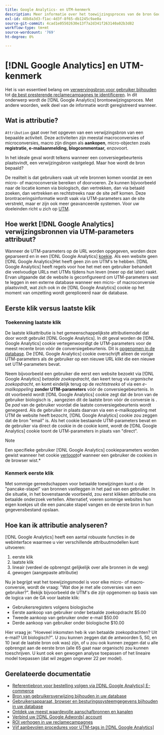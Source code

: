 ```yaml
---
title: Google Analytics- en UTM-kenmerk
description: Meer informatie over het toewijzingsproces van de bron Google Analytics.
exl-id: 48b8a3d3-f1ac-4d3f-8f65-db1245c9ae0a
source-git-commit: 4cad1e05502630e13f7a2d341f263140a02b3d82
workflow-type: tm+mt
source-wordcount: '769'
ht-degree: 0%

---
```


# [!DNL Google Analytics] en UTM-kenmerk

Het is van essentieel belang om [verwervingsbron voor gebruiker bijhouden](../../data-analyst/analysis/google-track-user-acq.md) tot [de best presterende reclamecampagnes te identificeren](../../data-analyst/analysis/most-value-source-channel.md). In dit onderwerp wordt de [!DNL Google Analytics] brontoewijzingsproces. Met andere woorden, welk deel van de informatie wordt geregistreerd wanneer.

## Wat is attributie?

`Attribution` gaat over het opgeven van een verwijzingsbron van een bepaalde activiteit. Deze activiteiten zijn meestal macroconversies of microconversies, macro zijn dingen als **aankopen**, micro-objecten zoals **registratie, e-mailaanmelding, blogcommentaar,** enzovoort.

In het ideale geval wordt telkens wanneer een conversiegebeurtenis plaatsvindt, een verwijzingsbron vastgelegd. Maar hoe wordt de bron bepaald?

De realiteit is dat gebruikers vaak uit vele bronnen komen voordat ze een micro- of macroconversie bereiken of doorvoeren. Ze kunnen bijvoorbeeld naar de locatie komen via biologisch, dan vertrekken, dan via betaald zoeken, dan vertrekken en rechtstreeks naar de site zelf komen. Deze brontraceringsinformatie wordt vaak via UTM-parameters aan de site verstrekt, maar er zijn ook meer geavanceerde systemen. Voor uw doeleinden richt u zich op [UTM](https://support.google.com/analytics/answer/1033867?hl=en&amp;ref_topic=1032998).

## Hoe werkt [!DNL Google Analytics] verwijzingsbronnen via UTM-parameters attribuut?

Wanneer de UTM-parameters op de URL worden opgegeven, worden deze geparseerd en in een [!DNL Google Analytics] [koekje](https://en.wikipedia.org/wiki/HTTP_cookie). Als een website geen [!DNL Google Analytics]Het heeft geen zin om UTM&#39;s te hebben. [!DNL Google Analytics] heeft regels voor hoe het met een gebruiker behandelt die veelvoudige URLs met UTMs tijdens hun leven (meer op dat later) raakt. Ervan uitgaande dat de website is geconfigureerd om UTM-parameters vast te leggen in een externe database wanneer een micro- of macroconversie plaatsvindt, wat zich ook in de [!DNL Google Analytics] cookie op het moment van omzetting wordt gerepliceerd naar de database.

## Eerste klik versus laatste klik

### Toekenning laatste klik

De laatste klikattributie is het gemeenschappelijkste attributiemodel dat door wordt gebruikt [!DNL Google Analytics]. In dit geval worden de [!DNL Google Analytics] cookie vertegenwoordigt de UTM-parameters voor de meest recente bron vóór de conversiegebeurtenis. Dit is [opgenomen in de database](../../data-analyst/analysis/google-track-user-acq.md). De [!DNL Google Analytics] cookie overschrijft alleen de vorige UTM-parameters als de gebruiker op een nieuwe URL klikt die een nieuwe set UTM-parameters bevat.

Neem bijvoorbeeld een gebruiker die eerst een website bezoekt via [!DNL Google Analytics] *betaalde zoekopdracht*, dan keert terug via *organische zoekopdracht*, en komt eindelijk terug op de *rechtstreeks* of via een *e-mailkoppeling* **zonder UTM-parameters** vóór de conversiegebeurtenis. In dit voorbeeld wordt [!DNL Google Analytics] cookie zegt dat de bron van de gebruiker biologisch is , aangezien dit de laatste bron vóór de conversie is . De *pad* van de gebruiker voordat die laatste conversiegebeurtenis wordt genegeerd. Als de gebruiker in plaats daarvan via een e-mailkoppeling met UTM de website heeft bezocht, [!DNL Google Analytics] cookie zou zeggen dat de bron &quot;email&quot; is. Als het cookie bestaande UTM-parameters bevat en de gebruiker via direct de cookie in de cookie komt, wordt de [!DNL Google Analytics] cookie toont de UTM-parameters in plaats van &quot;direct&quot;.

>[!NOTE]
>
>Een specifieke gebruiker [!DNL Google Analytics] cookieparameters worden gewist wanneer het cookie [verloopt](https://developers.google.com/analytics/devguides/collection/analyticsjs/cookie-usage)of wanneer een gebruiker de cookies in de browser wist.*

### Kenmerk eerste klik

Met sommige gereedschappen voor betaalde toewijzingen kunt u de &quot;pancake-stapel&quot; van bronnen vastleggen in het pad van een gebruiker. In die situatie, in het bovenstaande voorbeeld, zou eerst klikken attributie ons betaalde onderzoek vertellen. Alternatief, voeren sommige websites hun eigen koekjes uit die een pancake stapel vangen en de eerste bron in hun gegevensbestand opslaan.

## Hoe kan ik attributie analyseren?

[!DNL Google Analytics] heeft een aantal robuuste functies in de webinterface waarmee u vier verschillende attribuutmodellen kunt uitvoeren:

1. eerste klik
1. laatste klik
1. lineair (verdeel de opbrengst gelijkelijk over alle bronnen in de weg)
1. gewogen (aangepaste attributie)

Nu je begrijpt wat het toewijzingsmodel is voor elke micro- of macro-conversie, wordt de vraag: &quot;Wat doe je met alle conversies van een gebruiker?&quot;.  Bekijk bijvoorbeeld de UTM&#39;s die zijn opgenomen op basis van de logica van de GA voor laatste klik:

* Gebruikersregisters volgens biologische
* Eerste aankoop van gebruiker onder betaalde zoekopdracht $5.00
* Tweede aankoop van gebruiker onder e-mail $50.00
* Derde aankoop van gebruiker onder biologische $10.00

Hier vraag je: &quot;Hoeveel inkomsten heb ik van betaalde zoekopdrachten? Uit e-mail?  Uit biologisch?&quot;. U zou kunnen zeggen dat de antwoorden 5, 50, en 10 (wat de laatste bron ook was) zijn, of u zou ook kunnen zeggen dat u alle opbrengst aan de eerste bron (alle 65 gaat naar organisch) zou kunnen toeschrijven. U kunt ook een gewogen analyse toepassen of het lineaire model toepassen (dat wil zeggen ongeveer 22 per model).

## Gerelateerde documentatie

* [Referentiebron voor bestelling volgen via [!DNL Google Analytics] E-commerce](../importing-data/integrations/google-ecommerce.md)
* [Bron van gebruikersverwijzing bijhouden in uw database](../analysis/google-track-user-acq.md)
* [Gebruikersapparaat, browser en besturingssysteemgegevens bijhouden in uw database](../analysis/google-track-user-acq.md)
* [Ontdek uw meest waardevolle aanschafbronnen en kanalen](../analysis/most-value-source-channel.md)
* [Verbind uw [!DNL Google Adwords] account](../importing-data/integrations/google-adwords.md)
* [ROI verhogen in uw reclamecampagnes](../analysis/roi-ad-camp.md)
* [Vijf aanbevolen procedures voor UTM-tags in [!DNL Google Analytics]](../../best-practices/utm-tagging-google.md)
